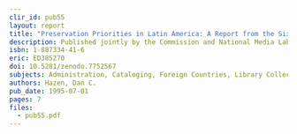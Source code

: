 ```yaml
---
clir_id: pub55
layout: report
title: "Preservation Priorities in Latin America: A Report from the Sixtieth IFLA Meeting, Havana, Cuba"
description: Published jointly by the Commission and National Media Laboratory, St. Paul, MN, helps clarify long-term storage requirements for magnetic media and provides guidance on how to care for these media to maximize their life expectancies. Covers what can go wrong with magnetic media and how to prevent information loss and premature degradation of magnetic tape.
isbn: 1-887334-41-6
eric: ED385270
doi: 10.5281/zenodo.7752567
subjects: Administration, Cataloging, Foreign Countries, Library Collections, Library Facilities, Library Services, Needs Assessment, Preservation, Prevention, Program Development, Records Management, Training
authors: Hazen, Dan C.
pub_date: 1995-07-01
pages: 7
files:
  - pub55.pdf
---
```


